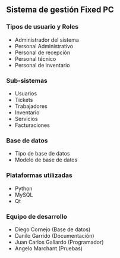 ## Sistema de gestión Fixed PC

### Tipos de usuario y Roles
* Administrador del sistema
* Personal Administrativo
* Personal de recepción
* Personal técnico
* Personal de inventario

### Sub-sistemas
* Usuarios
* Tickets 
* Trabajadores
* Inventario
* Servicios
* Facturaciones

### Base de datos
* Tipo de base de datos
* Modelo de base de datos

### Plataformas utilizadas 
* Python
* MySQL
* Qt

### Equipo de desarrollo
* Diego Cornejo (Base de datos)
* Danilo Garrido (Documentación)
* Juan Carlos Gallardo (Programador)
* Angelo Marchant (Pruebas)
